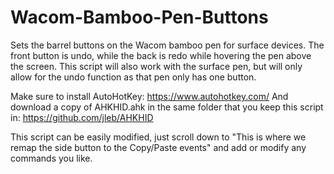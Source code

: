 # Wacom-Bamboo-Pen-Buttons
Sets the barrel buttons on the Wacom bamboo pen for surface devices. The front button is undo, while the back is redo while hovering the pen above the screen. This script will also work with the surface pen, but will only allow for the undo function as that pen only has one button. 

Make sure to install AutoHotKey: https://www.autohotkey.com/
And download a copy of AHKHID.ahk in the same folder that you keep this script in: https://github.com/jleb/AHKHID

This script can be easily modified, just scroll down to "This is where we remap the side button to the Copy/Paste events" and add or modify any commands you like. 

